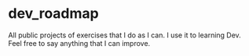 # dev_roadmap
All public projects of exercises that I do as I can. I use it to learning Dev. Feel free to say anything that I can improve.
